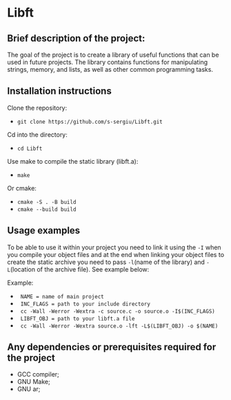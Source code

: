 # Libft

## Brief description of the project:
The goal of the project is to create a library of useful functions that can be used in future projects. The library contains functions for manipulating strings, memory, and lists, as well as other common programming tasks.

## Installation instructions
 Clone the repository:
* ```git clone https://github.com/s-sergiu/Libft.git```

 Cd into the directory:
* ```cd Libft```

 Use make to compile the static library (libft.a):
* ```make``` 

 Or cmake: 
* ```cmake -S . -B build```
* ```cmake --build build```

## Usage examples
 To be able to use it within your project you need to link it using the ```-I``` when you compile your object files and at the end when linking your object files to create the static archive you need to pass ```-l```(name of the library) and ```-L```(location of the archive file). See example below:

 Example:
* ``` NAME = name of main project```
* ``` INC_FLAGS = path to your include directory```
* ``` cc -Wall -Werror -Wextra -c source.c -o source.o -I$(INC_FLAGS)```
* ``` LIBFT_OBJ = path to your libft.a file```
* ``` cc -Wall -Werror -Wextra source.o -lft -L$(LIBFT_OBJ) -o $(NAME)```

## Any dependencies or prerequisites required for the project
* GCC compiler;
* GNU Make;
* GNU ar;
